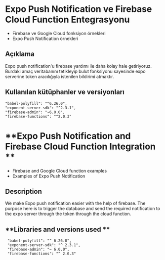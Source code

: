 **Expo Push Notification ve Firebase Cloud Function Entegrasyonu**
==============================================================

 - Firebase ve Google Cloud fonksiyon örnekleri
 - Expo Push Notification örnekleri

**Açıklama**
--------

Expo push notification'u firebase yardımı ile daha kolay hale getiriyoruz. Burdaki amaç veritabanını tetikleyip bulut fonksiyonu sayesinde expo serverine token aracılığıyla istenilen bildirimi atmaktır.

**Kullanılan kütüphanler ve versiyonları**
--------------------------------------

	"babel-polyfill": "^6.26.0",
    "exponent-server-sdk": "^2.3.1",
    "firebase-admin": "~6.0.0",
    "firebase-functions": "^2.0.3"
    
**Expo Push Notification and Firebase Cloud Function Integration **
==============================================================

  - Firebase and Google Cloud function examples
  - Examples of Expo Push Notification

**Description**
--------

We make Expo push notification easier with the help of firebase. The purpose here is to trigger the database and send the required notification to the expo server through the token through the cloud function.

**Libraries and versions used **
--------------------------------------

	 "babel-polyfill": "^ 6.26.0",
     "exponent-server-sdk": "^ 2.3.1",
     "firebase-admin": "~ 6.0.0",
     "firebase-functions": "^ 2.0.3"
